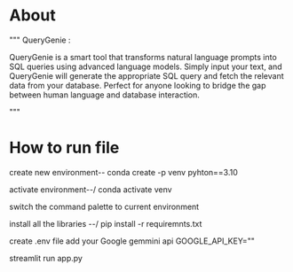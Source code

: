 # About
"""
QueryGenie :

QueryGenie is a smart tool that transforms natural language prompts into SQL queries using advanced language models. Simply input your text, and QueryGenie will generate the appropriate SQL query and fetch the relevant data from your database. Perfect for anyone looking to bridge the gap between human language and database interaction.
 
"""

# How to run file
create new environment--   conda create -p venv pyhton==3.10 

activate environment--/     conda activate venv 

switch the command palette to current environment

install all the libraries --/  pip install -r requiremnts.txt

create .env file add your Google gemmini api GOOGLE_API_KEY=""

streamlit run app.py